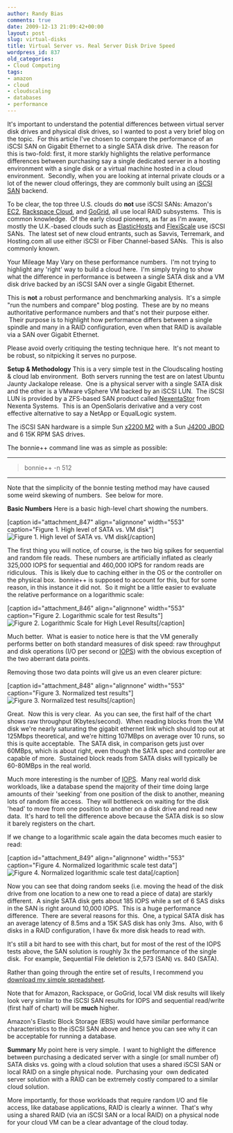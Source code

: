 ```yaml
---
author: Randy Bias
comments: true
date: 2009-12-13 21:09:42+00:00
layout: post
slug: virtual-disks
title: Virtual Server vs. Real Server Disk Drive Speed
wordpress_id: 837
old_categories:
- Cloud Computing
tags:
- amazon
- cloud
- cloudscaling
- databases
- performance
---
```


It's important to understand the potential differences between virtual server disk drives and physical disk drives, so I wanted to post a very brief blog on the topic.  For this article I've chosen to compare the performance of an iSCSI SAN on Gigabit Ethernet to a single SATA disk drive.  The reason for this is two-fold: first, it more starkly highlights the relative performance differences between purchasing say a single dedicated server in a hosting environment with a single disk or a virtual machine hosted in a cloud environment.  Secondly, when you are looking at internal private clouds or a lot of the newer cloud offerings, they are commonly built using an [iSCSI SAN](http://en.wikipedia.org/wiki/Storage_area_network) backend.

To be clear, the top three U.S. clouds do **not** use iSCSI SANs: Amazon's [EC2](http://aws.amazon.com/ec2), [Rackspace Cloud](http://www.rackspacecloud.com), and [GoGrid](http://www.gogrid.com), all use local RAID subsystems.  This is common knowledge.  Of the early cloud pioneers, as far as I'm aware, mostly the U.K.-based clouds such as [ElasticHosts](http://www.elastichosts.com) and [FlexiScale](http://www.flexiscale.com) use iSCSI SANs.  The latest set of new cloud entrants, such as Savvis, Terremark, and Hosting.com all use either iSCSI or Fiber Channel-based SANs.  This is also commonly known.

Your Mileage May Vary on these performance numbers.  I'm not trying to highlight any 'right' way to build a cloud here.  I'm simply trying to show what the difference in performance is between a single SATA disk and a VM disk drive backed by an iSCSI SAN over a single Gigabit Ethernet.

This is **not** a robust performance and benchmarking analysis.  It's a simple "run the numbers and compare" blog posting.  These are by no means authoritative performance numbers and that's not their purpose either.  Their purpose is to highlight how performance differs between a single spindle and many in a RAID configuration, even when that RAID is available via a SAN over Gigabit Ethernet.

Please avoid overly critiquing the testing technique here.  It's not meant to be robust, so nitpicking it serves no purpose.

**Setup & Methodology**
This is a very simple test in the Cloudscaling hosting & cloud lab environment.  Both servers running the test are on latest Ubuntu Jaunty Jackalope release.  One is a physical server with a single SATA disk and the other is a VMware vSphere VM backed by an iSCSI LUN.  The iSCSI LUN is provided by a ZFS-based SAN product called [NexentaStor](http://www.nexenta.com/corp/) from Nexenta Systems.  This is an OpenSolaris derivative and a very cost effective alternative to say a NetApp or EqualLogic system.

The iSCSI SAN hardware is a simple Sun [x2200 M2](http://www.sun.com/servers/x64/x2200/) with a Sun [J4200 JBOD](http://www.sun.com/storage/disk_systems/expansion/4200/) and 6 15K RPM SAS drives.

The bonnie++ command line was as simple as possible:



* * *




<blockquote>bonnie++ -n 512</blockquote>




* * *

Note that the simplicity of the bonnie testing method may have caused some weird skewing of numbers.  See below for more.

**Basic Numbers**
Here is a basic high-level chart showing the numbers.

[caption id="attachment_847" align="alignnone" width="553" caption="Figure 1. High level of SATA vs. VM disk"]![Figure 1. High level of SATA vs. VM disk](http://cloudscaling.com/wp-content/uploads/2009/12/iscsi-vs-local-disk-pic12-1024x646.png)[/caption]

The first thing you will notice, of course, is the two big spikes for sequential and random file reads.  These numbers are artificially inflated as clearly 325,000 IOPS for sequential and 460,000 IOPS for random reads are ridiculous.  This is likely due to caching either in the OS or the controller on the physical box.  bonnie++ is supposed to account for this, but for some reason, in this instance it did not.  So it might be a little easier to evaluate the relative performance on a logarithmic scale:

[caption id="attachment_846" align="alignnone" width="553" caption="Figure 2. Logarithmic scale for test Results"]![Figure 2. Logarithmic Scale for High Level Results](http://cloudscaling.com/wp-content/uploads/2009/12/iscsi-vs-local-disk-pic2-1024x646.png)[/caption]

Much better.  What is easier to notice here is that the VM generally performs better on both standard measures of disk speed: raw throughput and disk operations (I/O per second or [IOPS](http://en.wikipedia.org/wiki/IOPS)) with the obvious exception of the two aberrant data points.

Removing those two data points will give us an even clearer picture:

[caption id="attachment_848" align="alignnone" width="553" caption="Figure 3. Normalized test results"]![Figure 3. Normalized test results](http://cloudscaling.com/wp-content/uploads/2009/12/iscsi-vs-local-disk-pic3-1024x646.png)[/caption]

Great.  Now this is very clear.  As you can see, the first half of the chart shows raw throughput (Kbytes/second).  When reading blocks from the VM disk we're nearly saturating the gigabit ethernet link which should top out at 125Mbps theoretical, and we're hitting 107MBps on average over 10 runs, so this is quite acceptable.  The SATA disk, in comparison gets just over 60MBps, which is about right, even though the SATA spec and controller are capable of more.  Sustained block reads from SATA disks will typically be 60-80MBps in the real world.

Much more interesting is the number of [IOPS](http://en.wikipedia.org/wiki/IOPS).  Many real world disk workloads, like a database spend the majority of their time doing large amounts of their 'seeking' from one position of the disk to another, meaning lots of random file access.  They will bottleneck on waiting for the disk 'head' to move from one position to another on a disk drive and read new data.  It's hard to tell the difference above because the SATA disk is so slow it barely registers on the chart.

If we change to a logarithmic scale again the data becomes much easier to read:

[caption id="attachment_849" align="alignnone" width="553" caption="Figure 4. Normalized logarithmic scale test data"]![Figure 4. Normalized logarithmic scale test data](http://cloudscaling.com/wp-content/uploads/2009/12/iscsi-vs-local-disk-pic4-1024x646.png)[/caption]

Now you can see that doing random seeks (i.e. moving the head of the disk drive from one location to a new one to read a piece of data) are starkly different.  A single SATA disk gets about 185 IOPS while a set of 6 SAS disks in the SAN is right around 10,000 IOPS.  This is a huge performance difference.  There are several reasons for this.  One, a typical SATA disk has an average latency of 8.5ms and a 15K SAS disk has only 3ms.  Also, with 6 disks in a RAID configuration, I have 6x more disk heads to read with.

It's still a bit hard to see with this chart, but for most of the rest of the IOPS tests above, the SAN solution is roughly 3x the performance of the single disk.  For example, Sequential File deletion is 2,573 (SAN) vs. 840 (SATA).

Rather than going through the entire set of results, I recommend you [download my simple spreadsheet](http://cloudscaling.com/files/iscsi-vs-local-disk-numbers.xlsx).

Note that for Amazon, Rackspace, or GoGrid, local VM disk results will likely look very similar to the iSCSI SAN results for IOPS and sequential read/write (first half of chart) will be **much** higher.

Amazon's Elastic Block Storage (EBS) would have similar performance characteristics to the iSCSI SAN above and hence you can see why it can be acceptable for running a database.

**Summary**
My point here is very simple.  I want to highlight the difference between purchasing a dedicated server with a single (or small number of) SATA disks vs. going with a cloud solution that uses a shared iSCSI SAN or local RAID on a single physical node.  Purchasing your  own dedicated server solution with a RAID can be extremely costly compared to a similar cloud solution.

More importantly, for those workloads that require random I/O and file access, like database applications, RAID is clearly a winner.  That's why using a shared RAID (via an iSCSI SAN or a local RAID) on a physical node for your cloud VM can be a clear advantage of the cloud today.
